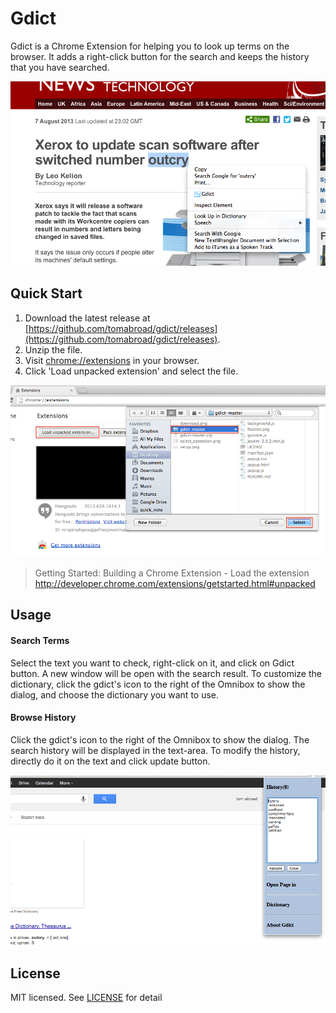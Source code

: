 # Gdict
Gdict is a Chrome Extension for helping you to look up terms on the browser. It adds a right-click button for the search and keeps the history that you have searched.

![search](/img/search.png)

## Quick Start
1. Download the latest release at [https://github.com/tomabroad/gdict/releases](https://github.com/tomabroad/gdict/releases).
2. Unzip the file.
3. Visit [chrome://extensions](chrome://extensions) in your browser.
4. Click 'Load unpacked extension' and select the file.

![setup](/img/setup.png)

> Getting Started: Building a Chrome Extension - Load the extension
http://developer.chrome.com/extensions/getstarted.html#unpacked

## Usage
#### Search Terms
Select the text you want to check, right-click on it, and click on Gdict button. A new window will be open with the search result. To customize the dictionary, click the gdict's icon to the right of the Omnibox to show the dialog, and choose the dictionary you want to use.

#### Browse History
Click the gdict's icon to the right of the Omnibox to show the dialog. The search history will be displayed in the text-area. To modify the history, directly do it on the text and click update button.

![popup](/img/popup.png)

## License
MIT licensed. See [LICENSE](LICENSE) for detail

